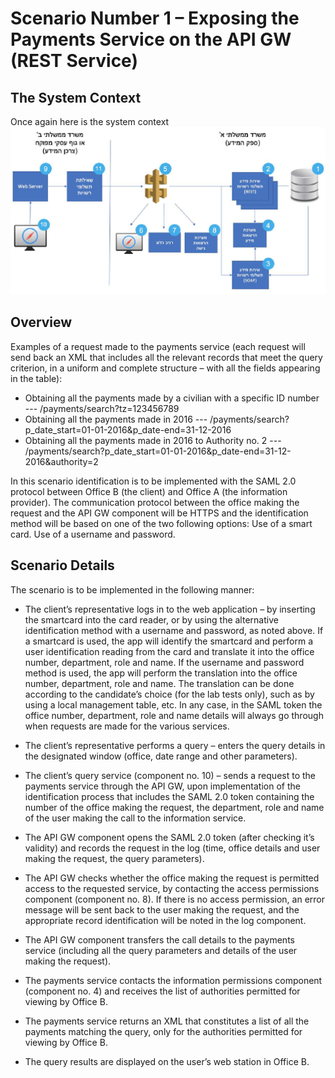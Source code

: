 # Scenario Number 1 – Exposing the Payments Service on the API GW (REST Service)

## The System Context
Once again here is the system context
![alt text](../resources/images/SystemContext.png "System Context")

## Overview
Examples of a request made to the payments service (each request will send back an XML that includes all the relevant records that meet the query criterion, in a uniform and complete structure – with all the fields appearing in the table):
- Obtaining all the payments made by a civilian with a specific ID number
--- /payments/search?tz=123456789
- Obtaining all the payments made in 2016
--- /payments/search?p_date_start=01-01-2016&p_date-end=31-12-2016
- Obtaining all the payments made in 2016 to Authority no. 2
--- /payments/search?p_date_start=01-01-2016&p_date-end=31-12-2016&authority=2

In this scenario identification is to be implemented with the SAML 2.0 protocol between Office B (the client) and Office A (the information provider). The communication protocol between the office making the request and the API GW component will be HTTPS and the identification method will be based on one of the two following options:
Use of a smart card.
Use of a username and password.

## Scenario Details
The scenario is to be implemented in the following manner:
- The client’s representative logs in to the web application – by inserting the smartcard into the card reader, or by using the alternative identification method with a username and password, as noted above. If a smartcard is used, the app will identify the smartcard and perform a user identification reading from the card and translate it into the office number, department, role and name. If the username and password method is used, the app will perform the translation into the office number, department, role and name. The translation can be done according to the candidate’s choice (for the lab tests only), such as by using a local management table, etc.
In any case, in the SAML token the office number, department, role and name details will always go through when requests are made for the various services.

- The client’s representative performs a query – enters the query details in the designated window (office, date range and other parameters).
- The client’s query service (component no. 10) – sends a request to the payments service through the API GW, upon implementation of the identification process that includes the SAML 2.0 token containing the number of the office making the request, the department, role and name of the user making the call to the information service. 

- The API GW component opens the SAML 2.0 token (after checking it’s validity) and records the request in the log (time, office details and user making the request, the query parameters).

- The API GW checks whether the office making the request is permitted access to the requested service, by contacting the access permissions component (component no. 8). If there is no access permission, an error message will be sent back to the user making the request, and the appropriate record identification will be noted in the log component.

- The API GW component transfers the call details to the payments service (including all the query parameters and details of the user making the request).

- The payments service contacts the information permissions component (component no. 4) and receives the list of authorities permitted for viewing by Office B.

- The payments service returns an XML that constitutes a list of all the payments matching the query, only for the authorities permitted for viewing by Office B.

- The query results are displayed on the user’s web station in Office B. 
